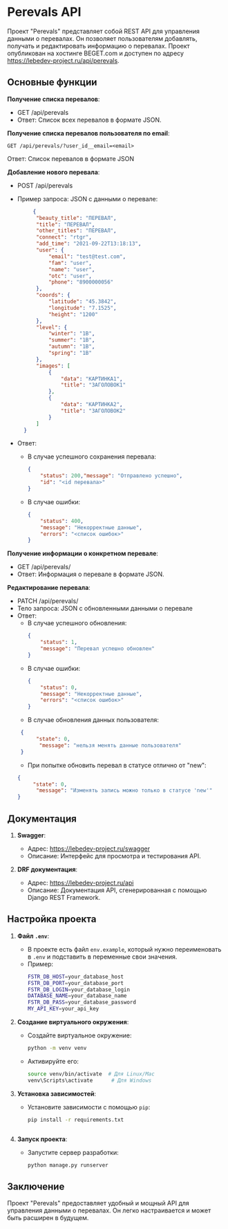 # Perevals API

Проект "Perevals" представляет собой REST API для управления данными о перевалах. Он позволяет пользователям добавлять, получать и редактировать информацию о перевалах. Проект опубликован на хостинге BEGET.com и доступен по адресу https://lebedev-project.ru/api/perevals.

## Основные функции

 **Получение списка перевалов**:  
 - GET /api/perevals
 - Ответ: Список всех перевалов в формате JSON.

**Получение списка перевалов пользователя по email**:
```http
GET /api/perevals/?user_id__email=<email>

```     
Ответ: Список перевалов в формате JSON
     
 **Добавление нового перевала**:  
   - POST /api/perevals
   - Пример запроса: JSON с данными о перевале:
      ```json
           {  
            "beauty_title": "ПЕРЕВАЛ",
            "title": "ПЕРЕВАЛ",
            "other_titles": "ПЕРЕВАЛ",
            "connect": "rtgr",
            "add_time": "2021-09-22T13:18:13",
            "user": {
                "email": "test@test.com",
                "fam": "user",
                "name": "user",
                "otc": "user",
                "phone": "8900000056"
            },
            "coords": {
                "latitude": "45.3842",
                "longitude": "7.1525",
                "height": "1200"
            },
            "level": {
                "winter": "1B",
                "summer": "1B",
                "autumn": "1B",
                "spring": "1B"
            },
            "images": [
                {
                    "data": "КАРТИНКА1",
                    "title": "ЗАГОЛОВОК1"
                },
                {
                    "data": "КАРТИНКА2",
                    "title": "ЗАГОЛОВОК2"
                }
            ]
        }
      ```
       
   - Ответ:  
     - В случае успешного сохранения перевала:  
       ```json
       {
           "status": 200,"message": "Отправлено успешно",
           "id": "<id перевала>"
       }
       ```  
     - В случае ошибки:  
       ```json
       {
           "status": 400,
           "message": "Некорректные данные",
           "errors": "<список ошибок>"
       }
       ```

 **Получение информации о конкретном перевале**:  
   - GET /api/perevals/<id>
   - Ответ: Информация о перевале в формате JSON.

 **Редактирование перевала**:  
   - PATCH /api/perevals/<id>
   - Тело запроса: JSON с обновленными данными о перевале  
   - Ответ:  
     - В случае успешного обновления:  
       ```json
       {
           "status": 1,
           "message": "Перевал успешно обновлен"
       }
       ```  
     - В случае ошибки:  
       ```json
       {
           "status": 0,
           "message": "Некорректные данные",
           "errors": "<список ошибок>"
       }
       ```
     - В случае обновления данных пользователя:
      ```json
       {
            "state": 0,
             "message": "нельзя менять данные пользователя"
       }
      
       ```
      - При попытке обновить перевал в статусе отлично от "new":
       ```json
       {
            "state": 0,
             "message": "Изменять запись можно только в статусе 'new'"
       }
       ```

## Документация

1. **Swagger**:  
   - Адрес: https://lebedev-project.ru/swagger  
   - Описание: Интерфейс для просмотра и тестирования API.

2. **DRF документация**:  
   - Адрес: https://lebedev-project.ru/api  
   - Описание: Документация API, сгенерированная с помощью Django REST Framework.

## Настройка проекта

1. **Файл `.env`**:  
   - В проекте есть файл `env.example`, который нужно переименовать в `.env` и подставить в переменные свои значения.  
   - Пример:  
     ```bash
     FSTR_DB_HOST=your_database_host
     FSTR_DB_PORT=your_database_port
     FSTR_DB_LOGIN=your_database_login
     DATABASE_NAME=your_database_name
     FSTR_DB_PASS=your_database_password
     MY_API_KEY=your_api_key
     ```

2. **Создание виртуального окружения**:  
   - Создайте виртуальное окружение:  
     ```bash
     python -m venv venv
     ```
   - Активируйте его:  
     ```bash
     source venv/bin/activate  # Для Linux/Mac
     venv\Scripts\activate      # Для Windows
     ```

3. **Установка зависимостей**:  
   - Установите зависимости с помощью `pip`:  
     ```bash
     pip install -r requirements.txt
     ```
     ```

4. **Запуск проекта**:  
   - Запустите сервер разработки:  
     ```bash
     python manage.py runserver
     ```

## Заключение

Проект "Perevals" предоставляет удобный и мощный API для управления данными о перевалах. Он легко настраивается и может быть расширен в будущем.